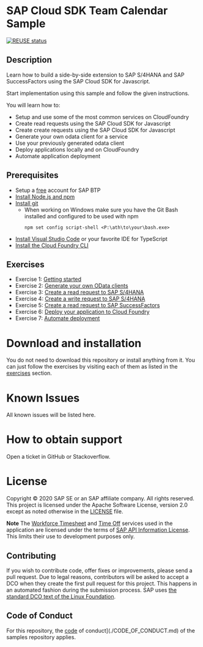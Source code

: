 # SAP Cloud SDK Team Calendar Sample

[![REUSE status](https://api.reuse.software/badge/github.com/SAP-samples/cloud-sdk-team-calendar)](https://api.reuse.software/info/github.com/SAP-samples/cloud-sdk-team-calendar)

## Description

Learn how to build a side-by-side extension to SAP S/4HANA and SAP SuccessFactors using the SAP Cloud SDK for Javascript.

Start implementation using this sample and follow the given instructions.

You will learn how to:

- Setup and use some of the most common services on CloudFoundry
- Create read requests using the SAP Cloud SDK for Javascript
- Create create requests using the SAP Cloud SDK for Javascript
- Generate your own odata client for a service
- Use your previously generated odata client
- Deploy applications locally and on CloudFoundry
- Automate application deployment

## Prerequisites

- Setup a [free](https://developers.sap.com/tutorials/btp-cockpit-setup.html) account for SAP BTP
- [Install Node.js and npm](https://docs.npmjs.com/downloading-and-installing-node-js-and-npm)
- [Install git](https://git-scm.com/book/en/v2/Getting-Started-Installing-Git)
  - When working on Windows make sure you have the Git Bash installed and configured to be used with npm
    ```
    npm set config script-shell <P:\ath\to\your\bash.exe>
    ```
- [Install Visual Studio Code](https://code.visualstudio.com/download) or your favorite IDE for TypeScript
- [Install the Cloud Foundry CLI](https://docs.cloudfoundry.org/cf-cli/install-go-cli.html)

## Exercises

- Exercise 1: [Getting started](exercises/01-getting-started.md)
- Exercise 2: [Generate your own OData clients](exercises/02-generate-odata-clients.md)
- Exercise 3: [Create a read request to SAP S/4HANA](exercises/03-s4-read-request.md)
- Exercise 4: [Create a write request to SAP S/4HANA](exercises/04-s4-write-request.md)
- Exercise 5: [Create a read request to SAP SuccessFactors](exercises/05-sfsf-read-request.md)
- Exercise 6: [Deploy your application to Cloud Foundry](exercises/06-deploy-to-cf.md)
- Exercise 7: [Automate deployment](exercises/07-automate-deployment.md)

# Download and installation

You do not need to download this repository or install anything from it. You can just follow the exercises by visiting each of them as listed in the [exercises](#exercises) section.

# Known Issues

All known issues will be listed here.

# How to obtain support

Open a ticket in GitHub or Stackoverflow.

# License

Copyright © 2020 SAP SE or an SAP affiliate company. All rights reserved. This project is licensed under the Apache Software License, version 2.0 except as noted otherwise in the [LICENSE](./LICENSE) file.

**Note** The [Workforce Timesheet](https://api.sap.com/api/API_MANAGE_WORKFORCE_TIMESHEET/overview) and [Time Off](https://api.sap.com/api/ECTimeOff/overview) services used in the application are licensed under the terms of [SAP API Information License](./LICENSES/LicenseRef-API-Definition-File-License.txt). This limits their use to development purposes only.

## Contributing

If you wish to contribute code, offer fixes or improvements, please send a pull request.
Due to legal reasons, contributors will be asked to accept a DCO when they create the first pull request for this project.
This happens in an automated fashion during the submission process. SAP uses [the standard DCO text of the Linux Foundation](https://developercertificate.org/).

## Code of Conduct

For this repository, the [code](./CODE_OF_CONDUCT.md) of conduct](./CODE_OF_CONDUCT.md) of the samples repository applies.
